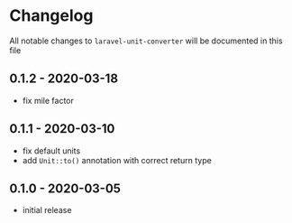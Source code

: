 # Changelog

All notable changes to `laravel-unit-converter` will be documented in this file

## 0.1.2 - 2020-03-18

- fix mile factor

## 0.1.1 - 2020-03-10

- fix default units
- add `Unit::to()` annotation with correct return type

## 0.1.0 - 2020-03-05

- initial release

